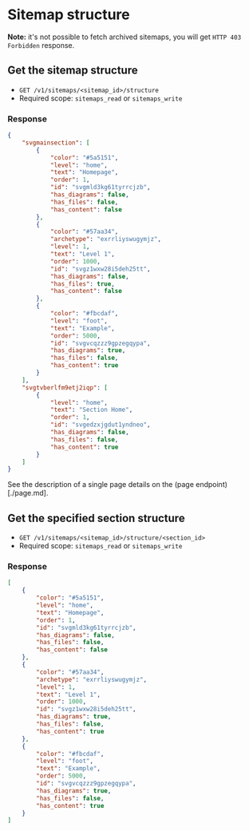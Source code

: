 # Sitemap structure

**Note:** it's not possible to fetch archived sitemaps, you will get `HTTP 403 Forbidden` response.

## Get the sitemap structure

* `GET /v1/sitemaps/<sitemap_id>/structure`
* Required scope: `sitemaps_read` or `sitemaps_write`

### Response
``` json
{
    "svgmainsection": [
        {
            "color": "#5a5151",
            "level": "home",
            "text": "Homepage",
            "order": 1,
            "id": "svgmld3kg61tyrrcjzb",
            "has_diagrams": false,
            "has_files": false,
            "has_content": false
        },
        {
            "color": "#57aa34",
            "archetype": "exrrliyswugymjz",
            "level": 1,
            "text": "Level 1",
            "order": 1000,
            "id": "svgz1wxw28i5deh25tt",
            "has_diagrams": false,
            "has_files": true,
            "has_content": false
        },
        {
            "color": "#fbcdaf",
            "level": "foot",
            "text": "Example",
            "order": 5000,
            "id": "svgvcqzzz9gpzegqypa",
            "has_diagrams": true,
            "has_files": false,
            "has_content": true
        }
    ],
    "svgtvberlfm9etj2iqp": [
        {
            "level": "home",
            "text": "Section Home",
            "order": 1,
            "id": "svgedzxjgdut1yndneo",
            "has_diagrams": false,
            "has_files": false,
            "has_content": true
        }
    ]
}
```

See the description of a single page details on the (page endpoint)[./page.md].

## Get the specified section structure

* `GET /v1/sitemaps/<sitemap_id>/structure/<section_id>`
* Required scope: `sitemaps_read` or `sitemaps_write`

### Response
``` json
[
    {
        "color": "#5a5151",
        "level": "home",
        "text": "Homepage",
        "order": 1,
        "id": "svgmld3kg61tyrrcjzb",
        "has_diagrams": false,
        "has_files": false,
        "has_content": false
    },
    {
        "color": "#57aa34",
        "archetype": "exrrliyswugymjz",
        "level": 1,
        "text": "Level 1",
        "order": 1000,
        "id": "svgz1wxw28i5deh25tt",
        "has_diagrams": true,
        "has_files": false,
        "has_content": true
    },
    {
        "color": "#fbcdaf",
        "level": "foot",
        "text": "Example",
        "order": 5000,
        "id": "svgvcqzzz9gpzegqypa",
        "has_diagrams": true,
        "has_files": false,
        "has_content": true
    }
]
```